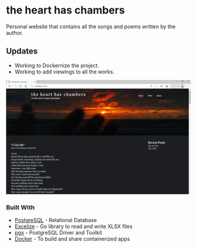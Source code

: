 # the heart has chambers

Personal website that contains all the songs and poems written by the author.

## Updates
- Working to Dockernize the project.
- Working to add viewings to all the works.

![Image of the current site design](/images/heart-has-chambers-template.png)

### Built With
* [PostgreSQL](https://www.postgresql.org/) - Relational Database
* [Excelize](https://github.com/360EntSecGroup-Skylar/excelize) - Go library to read and write XLSX files
* [pgx](https://github.com/jackc/pgx) - PostgreSQL Driver and Toolkit
* [Docker](https://www.docker.com/) - To build and share containerized apps
